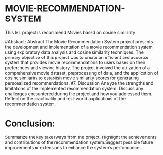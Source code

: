 # MOVIE-RECOMMENDATION-SYSTEM
This ML project is recommend Movies based on cosine similarity

#Abstract:
Abstract
The Movie Recommendation System project presents the development and implementation of a movie recommendation system using exploratory data analysis and cosine similarity techniques. The primary objective of this project was to create an efficient and accurate system that provides movie recommendations to users based on their preferences and viewing history. The project involved the utilization of a comprehensive movie dataset, preprocessing of data, and the application of cosine similarity to establish movie similarity scores for generating personalized recommendations.
#7. Discussion
Analyze the strengths and limitations of the implemented recommendation system. Discuss any challenges encountered during the project and how you addressed them. Reflect on the practicality and real-world applications of the recommendation system.

# Conclusion:
Summarize the key takeaways from the project. Highlight the achievements and contributions of the recommendation system.Suggest possible future improvements or extensions to enhance the system's performance.
